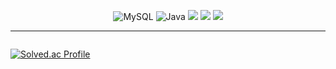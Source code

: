 <div align="center">

![MySQL](https://img.shields.io/badge/MySQL-4479A1.svg?&style=for-the-badge&logo=MySQL&logoColor=white)
![Java](https://img.shields.io/badge/Java-007996.svg?&style=for-the-badge&logo=Java&logoColor=white)
<img src="https://img.shields.io/badge/html-E34F26?style=for-the-badge&logo=html5&logoColor=white">
<img src="https://img.shields.io/badge/css-1572B6?style=for-the-badge&logo=css3&logoColor=white">
<img src="https://img.shields.io/badge/javascript-F7DF1E?style=for-the-badge&logo=javascript&logoColor=black">

---

<div style= "display: flex">

[![Solved.ac Profile](http://mazassumnida.wtf/api/v2/generate_badge?boj=zlzm2522)](https://solved.ac/zlzm2522/)

</div>
</div>
  
<!--
**LeeSuengSub/LeeSuengSub** is a ✨ _special_ ✨ repository because its `README.md` (this file) appears on your GitHub profile.

Here are some ideas to get you started:

- 🔭 I’m currently working on ...
- 🌱 I’m currently learning ...
- 👯 I’m looking to collaborate on ...
- 🤔 I’m looking for help with ...
- 💬 Ask me about ...
- 📫 How to reach me: ...
- 😄 Pronouns: ...
- ⚡ Fun fact: ...
  -->
